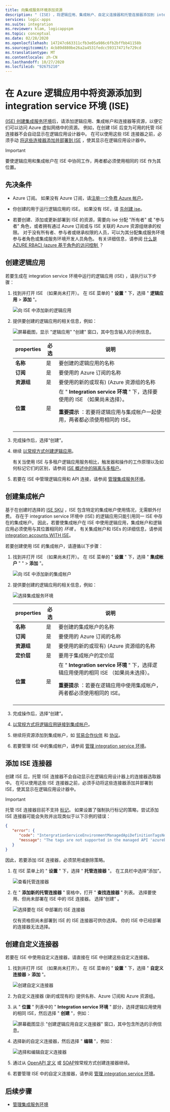 ```yaml
---
title: 向集成服务环境添加资源
description: " (ISE) ，将逻辑应用、集成帐户、自定义连接器和托管连接器添加到 integration service 环境"
services: logic-apps
ms.suite: integration
ms.reviewer: klam, logicappspm
ms.topic: conceptual
ms.date: 02/28/2020
ms.openlocfilehash: 147247c663311cfb3e05a986c6fb2bffbb41158b
ms.sourcegitcommit: 4cb89d880be26a2a4531fedcc59317471fe729cd
ms.translationtype: MT
ms.contentlocale: zh-CN
ms.lasthandoff: 10/27/2020
ms.locfileid: "92675210"
---
```

# <a name="add-resources-to-your-integration-service-environment-ise-in-azure-logic-apps"></a>在 Azure 逻辑应用中将资源添加到 integration service 环境 (ISE) 

[ (ISE) 创建集成服务环境](../logic-apps/connect-virtual-network-vnet-isolated-environment-overview.md)后，请添加逻辑应用、集成帐户和连接器等资源，以便它们可以访问 Azure 虚拟网络中的资源。 例如，在创建 ISE 后变为可用的托管 ISE 连接器不会自动显示在逻辑应用设计器中。 在可以使用这些 ISE 连接器之前，必须手动 [将这些连接器添加并部署到 ISE](#add-ise-connectors-environment) ，使其显示在逻辑应用设计器中。

> [!IMPORTANT]
> 要使逻辑应用和集成帐户在 ISE 中协同工作，两者都必须使用相同的 ISE 作为其位置。

## <a name="prerequisites"></a>先决条件

* Azure 订阅。 如果没有 Azure 订阅，请[注册一个免费 Azure 帐户](https://azure.microsoft.com/free/)。

* 你创建的用于运行逻辑应用的 ISE。 如果没有 ISE，请 [先创建 ise](../logic-apps/connect-virtual-network-vnet-isolated-environment.md)。

* 若要创建、添加或更新部署到 ISE 的资源，需要向 ise 分配 "所有者" 或 "参与者" 角色，或者拥有通过 Azure 订阅或与 ISE 关联的 Azure 资源组继承的权限。 对于没有所有者、参与者或继承权限的人员，可以为其分配集成服务环境参与者角色或集成服务环境开发人员角色。 有关详细信息，请参阅 [什么是 AZURE RBAC)  (azure 基于角色的访问控制 ](../role-based-access-control/overview.md)？

<a name="create-logic-apps-environment"></a>

## <a name="create-logic-apps"></a>创建逻辑应用

若要生成在 integration service 环境中运行的逻辑应用 (ISE) ，请执行以下步骤：

1. 找到并打开 ISE （如果尚未打开）。 在 ISE 菜单的 " **设置** " 下，选择 " **逻辑应用**  >  **添加** "。

   ![向 ISE 中添加新的逻辑应用](./media/add-artifacts-integration-service-environment-ise/add-logic-app-to-ise.png)

1. 提供要创建的逻辑应用的相关信息，例如：

   ![屏幕截图，显示 "逻辑应用" "创建" 窗口，其中包含输入的示例信息。](./media/add-artifacts-integration-service-environment-ise/create-logic-app-integration-service-environment.png)

   | properties | 必选 | 说明 |
   |----------|----------|-------------|
   | **名称** | 是 | 要创建的逻辑应用的名称 |
   | **订阅** | 是 | 要使用的 Azure 订阅的名称 |
   | **资源组** | 是 | 要使用的新的或现有)  (Azure 资源组的名称 |
   | **位置** | 是 | 在 " **Integration service 环境** " 下，选择要使用的 ISE （如果尚未选择）。 <p><p> **重要提示** ：若要将逻辑应用与集成帐户一起使用，两者都必须使用相同的 ISE。 |
   ||||

1. 完成操作后，选择“创建”。

1. 继续 [以常规方式创建逻辑应用](../logic-apps/quickstart-create-first-logic-app-workflow.md)。

   有关当使用 ISE 与多租户逻辑应用服务相比，触发器和操作的工作原理以及如何标记它们的区别，请参阅 [ISE 概述中的隔离与多租户](../logic-apps/connect-virtual-network-vnet-isolated-environment-overview.md#difference)。

1. 若要在 ISE 中管理逻辑应用和 API 连接，请参阅 [管理集成服务环境](../logic-apps/ise-manage-integration-service-environment.md)。

<a name="create-integration-account-environment"></a>

## <a name="create-integration-accounts"></a>创建集成帐户

基于在创建时选择的 [ISE SKU](../logic-apps/connect-virtual-network-vnet-isolated-environment-overview.md#ise-level) ，ISE 包含特定的集成帐户使用情况，无需额外付费。 存在于 integration service 环境中 (ISE) 的逻辑应用只能引用同一 ISE 中存在的集成帐户。 因此，若要使集成帐户在 ISE 中使用逻辑应用，集成帐户和逻辑应用必须使用与其位置相同的 *环境* 。 有关集成帐户和 ISEs 的详细信息，请参阅 [integration accounts WITH ISE](connect-virtual-network-vnet-isolated-environment-overview.md#create-integration-account-environment)。

若要创建使用 ISE 的集成帐户，请遵循以下步骤：

1. 找到并打开 ISE （如果尚未打开）。 在 ISE 菜单的 " **设置** " 下，选择 " **集成帐户** " "  >  **添加** "。

   ![向 ISE 中添加新的集成帐户](./media/add-artifacts-integration-service-environment-ise/add-integration-account-to-ise.png)

1. 提供要创建的逻辑应用的相关信息，例如：

   ![选择集成服务环境](./media/add-artifacts-integration-service-environment-ise/create-integration-account-integration-service-environment.png)

   | properties | 必选 | 说明 |
   |----------|----------|-------------|
   | **名称** | 是 | 要创建的集成帐户的名称 |
   | **订阅** | 是 | 要使用的 Azure 订阅的名称 |
   | **资源组** | 是 | 要使用的新的或现有)  (Azure 资源组的名称 |
   | **定价层** | 是 | 要用于集成帐户的定价层 |
   | **位置** | 是 | 在 " **Integration service 环境** " 下，选择逻辑应用使用的相同 ISE （如果尚未选择）。 <p><p> **重要提示** ：若要在逻辑应用中使用集成帐户，两者都必须使用相同的 ISE。 |
   ||||

1. 完成操作后，选择“创建”。

1. [以常规方式将逻辑应用链接到集成帐户](../logic-apps/logic-apps-enterprise-integration-create-integration-account.md#link-account)。

1. 继续将资源添加到集成帐户，如 [贸易合作伙伴](../logic-apps/logic-apps-enterprise-integration-partners.md) 和 [协议](../logic-apps/logic-apps-enterprise-integration-agreements.md)。

1. 若要管理 ISE 中的集成帐户，请参阅 [管理 integration service 环境](../logic-apps/ise-manage-integration-service-environment.md)。

<a name="add-ise-connectors-environment"></a>

## <a name="add-ise-connectors"></a>添加 ISE 连接器

创建 ISE 后，托管 ISE 连接器不会自动显示在逻辑应用设计器上的连接器选取器中。 在可以使用这些 ISE 连接器之前，必须手动将这些连接器添加并部署到 ISE，使其显示在逻辑应用设计器中。

> [!IMPORTANT]
> 托管 ISE 连接器目前不支持 [标记](../azure-resource-manager/management/tag-support.md)。 如果设置了强制执行标记的策略，尝试添加 ISE 连接器可能会失败并出现类似于以下示例的错误：
> 
> ```json
> {
>    "error": { 
>       "code": "IntergrationServiceEnvironmentManagedApiDefinitionTagsNotSupported", 
>       "message": "The tags are not supported in the managed API 'azureblob'."
>    }
> }
> ```
> 
> 因此，若要添加 ISE 连接器，必须禁用或删除策略。 

1. 在 ISE 菜单上的 " **设置** " 下，选择 " **托管连接器** "。 在工具栏中选择“添加”。 

   ![查看托管连接器](./media/add-artifacts-integration-service-environment-ise/ise-view-managed-connectors.png)

1. 在 " **添加新的托管连接器** " 窗格中，打开 " **查找连接器** " 列表。 选择要使用、但尚未部署在 ISE 中的 ISE 连接器。 选择“创建”  。

   ![选择要在 ISE 中部署的 ISE 连接器](./media/add-artifacts-integration-service-environment-ise/add-managed-connector.png)

   仅有资格但尚未部署到 ISE 的 ISE 连接器可供你选择。 你的 ISE 中已经部署的连接器无法选择。

<a name="create-custom-connectors-environment"></a>

## <a name="create-custom-connectors"></a>创建自定义连接器

若要在 ISE 中使用自定义连接器，请直接在 ISE 中创建这些自定义连接器。

1. 找到并打开 ISE （如果尚未打开）。 在 ISE 菜单的 " **设置** " 下，选择 " **自定义连接器**  >  **添加** "。

   ![创建自定义连接器](./media/add-artifacts-integration-service-environment-ise/add-custom-connector-to-ise.png)

1. 为自定义连接器 (新的或现有的) 提供名称、Azure 订阅和 Azure 资源组。

1. 从 " **位置** " 列表中的 " **Integration service 环境** " 部分，选择逻辑应用使用的相同 ISE，然后选择 " **创建** "，例如：

   ![屏幕截图显示 "创建逻辑应用自定义连接器" 窗口，其中包含所选的示例信息。](./media/add-artifacts-integration-service-environment-ise/create-custom-connector-integration-service-environment.png)

1. 选择新的自定义连接器，然后选择 " **编辑** "，例如：

   ![选择和编辑自定义连接器](./media/add-artifacts-integration-service-environment-ise/edit-custom-connectors.png)

1. 通过从 [OpenAPI 定义](/connectors/custom-connectors/define-openapi-definition#import-the-openapi-definition) 或 [SOAP](/connectors/custom-connectors/create-register-logic-apps-soap-connector#2-define-your-connector)按常规方式创建连接器继续。

1. 若要管理 ISE 中的自定义连接器，请参阅 [管理 integration service 环境](../logic-apps/ise-manage-integration-service-environment.md)。

## <a name="next-steps"></a>后续步骤

* [管理集成服务环境](../logic-apps/ise-manage-integration-service-environment.md)
